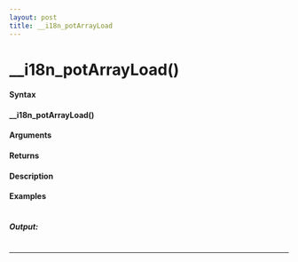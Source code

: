 ```yaml
---
layout: post
title: __i18n_potArrayLoad
---
```


# __i18n_potArrayLoad()


#### Syntax

#### __i18n_potArrayLoad()

#### Arguments

#### Returns

#### Description

#### Examples

```

```

##### Output:

```

```

---